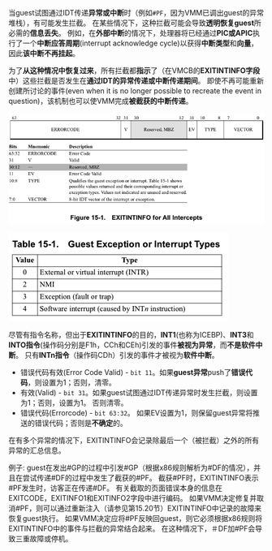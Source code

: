 

当guest试图通过IDT传递**异常或中断**时（例如`#PF`，因为VMM已调出guest的异常堆栈），有可能发生拦截。 在某些情况下，这种拦截可能会导致**透明恢复guest**所必需的**信息丢失**。 例如，在**外部中断**的情况下，处理器将已经通过**PIC或APIC**执行了一个**中断应答周期**(interrupt acknowledge cycle)以获得**中断类型**和**向量**，因此**该中断不再挂起**。

为了**从这种情况中恢复过来**，所有拦截都**指示**了（在VMCB的**EXITINTINFO字段**中）这些拦截是否发生在**通过IDT的异常传递或中断传递期间**。 即使不再可能重新创建所讨论的事件(even when it is no longer possible to recreate the event in question)，该机制也可以使VMM完成**被截获的中断传递**。

![2020-09-16-21-59-28.png](./images/2020-09-16-21-59-28.png)

![2020-09-16-22-00-21.png](./images/2020-09-16-22-00-21.png)

尽管有指令名称，但出于**EXITINTINFO**的目的，**INT1**(也称为ICEBP)、**INT3**和**INTO指令**(操作码分别是F1h，CCh和CEh)引发的事件**被视为异常**，而**不是软件中断**。 只有**INTn指令**（操作码CDh）引发的事件才被视为**软件中断**。

* 错误代码有效(Error Code Valid) - `bit 11`。如果**guest异常**push了**错误代码**，则设置为1；否则，清零。
* 有效(Valid) - `bit 31`。如果guest试图通过IDT传递异常时发生拦截，则设置为1；否则，设置为1。 否则清零。
* 错误代码(Errorcode) - `bit 63:32`。 如果EV设置为1，则保留guest异常将推送的错误代码；否则是**不确定**的。

在有多个异常的情况下，EXITINTINFO会记录除最后一个（被拦截）之外的所有异常的汇总信息。

例子: guest在发出#GP的过程中引发#GP（根据x86规则解析为#DF的情况），并且在尝试传递#DF的过程中发生了截获的#PF。 截获#PF时，EXITINTINFO表示#PF发生时，访客正在传递#DF。 有关截取的页面错误本身的信息在EXITCODE，EXITINFO1和EXITINFO2字段中进行编码。 如果VMM决定修复并取消#PF，则可以通过重新注入（请参见第15.20节）EXITINTINFO中记录的故障来恢复guest执行。 如果VMM决定应将#PF反映回guest，则它必须根据x86规则将EXITINTINFO中的事件与拦截的异常结合起来。 在这种情况下，＃DF加#PF会导致三重故障或停机。